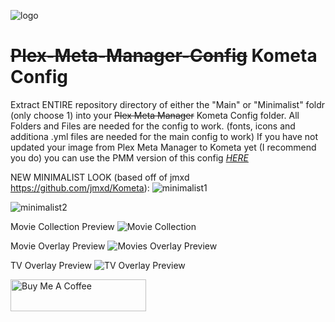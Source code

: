 ![logo](https://github.com/mrbuckwheet/Kometa-Config/assets/124317277/5323ca07-03fd-479a-b93d-681172b96290)
# ~~Plex-Meta-Manager-Config~~ Kometa Config 
Extract ENTIRE repository directory of either the "Main" or "Minimalist" foldr (only choose 1) into your ~~Plex Meta Manager~~ Kometa Config folder. All Folders and Files are needed for the config to work. (fonts, icons and additiona .yml files are needed for the main config to work) 
If you have not updated your image from Plex Meta Manager to Kometa yet (I recommend you do) you can use the PMM version of this config [_HERE_](https://github.com/mrbuckwheet/Kometa-Config/releases/tag/PMM-Version) 

NEW MINIMALIST LOOK (based off of jmxd https://github.com/jmxd/Kometa):
![minimalist1](https://github.com/user-attachments/assets/754245a9-55b8-45d1-9e9b-9aba05479519)

![minimalist2](https://github.com/user-attachments/assets/47918dcc-c24f-44f1-bc35-42420da2fee5)

Movie Collection Preview
![Movie Collection](https://user-images.githubusercontent.com/124317277/232326609-c407d4f2-5fbb-4189-b0e8-13d5456f5eb2.JPG)

Movie Overlay Preview
![Movies Overlay Preview](https://user-images.githubusercontent.com/124317277/232326613-676b4b3a-d2c9-46b0-bf3c-b5f22d8aff46.JPG)

TV Overlay Preview
![TV Overlay Preview](https://user-images.githubusercontent.com/124317277/232326617-b5c4f59d-5491-4830-8ea5-d6874d4b1c06.JPG)





<!-- markdownlint-disable MD033 -->
<a href="https://www.buymeacoffee.com/mrbuckwheet" target="_blank"><img src="https://cdn.buymeacoffee.com/buttons/lato-black.png" alt="Buy Me A Coffee" style="height: 51px !important;width: 217px !important;" ></a>
<!-- markdownlint-enable MD033 -->
